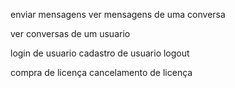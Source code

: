 enviar mensagens
ver mensagens de uma conversa

ver conversas de um usuario

login de usuario
cadastro de usuario
logout

compra de licença
cancelamento de licença
